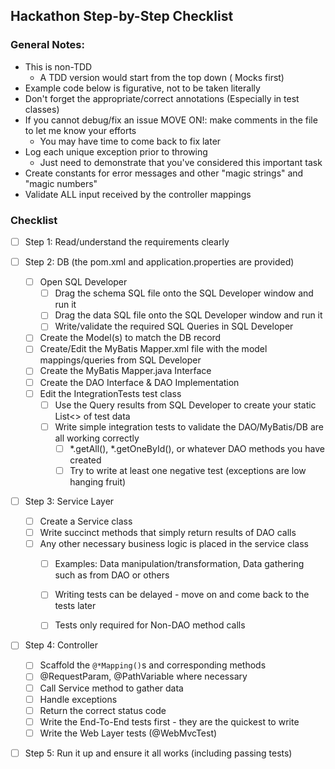 ## Hackathon Step-by-Step Checklist
### General Notes:
* This is non-TDD
    * A TDD version would start from the top down ( Mocks first)
* Example code below is figurative, not to be taken literally
* Don't forget the appropriate/correct annotations (Especially in test classes)
* If you cannot debug/fix an issue MOVE ON!:  make comments in the file to let me know your efforts
    * You may have time to come back to fix later
* Log each unique exception prior to throwing
    * Just need to demonstrate that you've considered this important task
* Create constants for error messages and other "magic strings" and "magic numbers"
* Validate ALL input received by the controller mappings

### Checklist
- [ ] Step 1: Read/understand the requirements clearly

- [ ] Step 2: DB (the pom.xml and application.properties are provided)

    - [ ] Open SQL Developer
        - [ ] Drag the schema SQL file onto the SQL Developer window and run it
        - [ ] Drag the data SQL file onto the SQL Developer window and run it
        - [ ] Write/validate the required SQL Queries in SQL Developer
    - [ ] Create the Model(s) to match the DB record
    - [ ] Create/Edit the MyBatis Mapper.xml file with the model mappings/queries from SQL Developer
    - [ ] Create the MyBatis Mapper.java Interface
    - [ ] Create the DAO Interface & DAO Implementation
    - [ ] Edit the IntegrationTests test class
        - [ ] Use the Query results from SQL Developer to create your static List<> of test data
        - [ ] Write simple integration tests to validate the DAO/MyBatis/DB are all working correctly
            - [ ] *.getAll(), *.getOneById(), or whatever DAO methods you have created
            - [ ] Try to write at least one negative test (exceptions are low hanging fruit)

- [ ] Step 3:  Service Layer

    - [ ] Create a Service class
    - [ ] Write succinct methods that simply return results of DAO calls
    - [ ] Any other necessary business logic is placed in the service class
        - [ ] Examples: Data manipulation/transformation, Data gathering such as from DAO or others
        - [ ] Writing tests can be delayed - move on and come back to the tests later
        - [ ] Tests only required for Non-DAO method calls


- [ ] Step 4: Controller

    - [ ] Scaffold the `@*Mapping()`s and corresponding methods
    - [ ] 	@RequestParam, @PathVariable where necessary
    - [ ] Call Service method to gather data
    - [ ] Handle exceptions
    - [ ] 	Return the correct status code
    - [ ] Write the End-To-End tests first - they are the quickest to write
    - [ ] Write the Web Layer tests (@WebMvcTest)

- [ ] Step 5: Run it up and ensure it all works (including passing tests)

